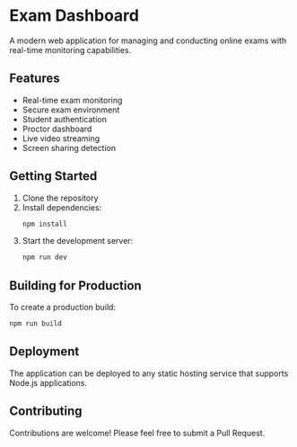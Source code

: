 # Exam Dashboard

A modern web application for managing and conducting online exams with real-time monitoring capabilities.

## Features

- Real-time exam monitoring
- Secure exam environment
- Student authentication
- Proctor dashboard
- Live video streaming
- Screen sharing detection

## Getting Started

1. Clone the repository
2. Install dependencies:
   ```bash
   npm install
   ```
3. Start the development server:
   ```bash
   npm run dev
   ```

## Building for Production

To create a production build:

```bash
npm run build
```

## Deployment

The application can be deployed to any static hosting service that supports Node.js applications.

## Contributing

Contributions are welcome! Please feel free to submit a Pull Request.
